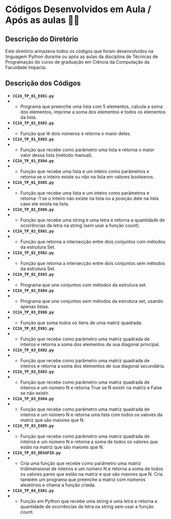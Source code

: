 # Códigos Desenvolvidos em Aula / Após as aulas 👨‍💻

## Descrição do Diretório

Este diretório armazena todos os códigos que foram desenvolvidos na linguagem Python durante ou após as aulas da disciplina de Técnicas de Programação do curso de graduação em Ciência da Computação da Faculdade Impacta.

## Descrição dos Códigos

- **`CC2A_TP_01_EX01.py`**
- - Programa que preenche uma lista com 5 elementos, calcula a soma dos elementos, imprime a soma dos elementos e todos os elementos da lista.
- **`CC2A_TP_01_EX02.py`**
- - Função que lê dois números e retorna o maior deles.
- **`CC2A_TP_01_EX03.py`**
- - Função que recebe como parâmetro uma lista e retorna o maior valor dessa lista (método manual).
- **`CC2A_TP_01_EX04.py`**
- - Função que recebe uma lista e um inteiro como parâmetros e retorna se o inteiro existe ou não na lista em valores booleanos.
- **`CC2A_TP_01_EX05.py`**
- - Função que recebe uma lista e um inteiro como parâmetros e retorna -1 se o inteiro não existe na lista ou a posição dele na lista caso ele exista na lista.
- **`CC2A_TP_01_EX06.py`**
- - Função que recebe uma string e uma letra e retorna a quantidade de ocorrências da letra na string (sem usar a função count).
- **`CC2A_TP_02_EX01.py`**
- - Função que retorna a intersecção entre dois conjuntos com métodos da estrutura Set.
- **`CC2A_TP_02_EX02.py`**
- - Função que retorna a intersecção entre dois conjuntos sem métodos da estrutura Set.
- **`CC2A_TP_02_EX03.py`**
- - Programa que une conjuntos com métodos da estrutura set.
- **`CC2A_TP_02_EX04.py`**
- - Programa que une conjuntos sem métodos da estrutura set, usando apenas listas.
- **`CC2A_TP_03_EX00.py`**
- - Função que soma todos os itens de uma matriz quadrada.
- **`CC2A_TP_03_EX01.py`**
- - Função que recebe como parâmetro uma matriz quadrada de inteiros e retorna a soma dos elementos de sua diagonal principal.
- **`CC2A_TP_03_EX02.py`**
- - Função que recebe como parâmetro uma matriz quadrada de inteiros e retorna a soma dos elementos de sua diagonal secundária.
- **`CC2A_TP_03_EX03.py`**
- - Função que recebe como parâmetro uma matriz quadrada de inteiros e um número N e retorna True se N existir na matriz e False se não existir.
- **`CC2A_TP_03_EX04.py`**
- - Função que recebe como parâmetro uma matriz quadrada de inteiros e um número N e retorna uma lista com todos os valores da matriz que são maiores que N.
- **`CC2A_TP_03_EX05.py`**
- - Função que recebe como parâmetro uma matriz quadrada de inteiros e um número N e retorna a soma de todos os valores que estão na matriz que são maiores que N.
- **`CC2A_TP_03_DESAFIO.py`**
- - Cria uma função que recebe como parâmetro uma matriz tridimensional de inteiros e um número N e retorna a soma de todos os valores pares que estão na matriz e que são maiores que N. Cria também um programa que preenche a matriz com números aleatórios e chama a função criada.
- **`CC2A_TP_04_EX01.py`**
- - Função em Python que recebe uma string e uma letra e retorna a quantidade de ocorrências da letra na string sem usar a função count.
